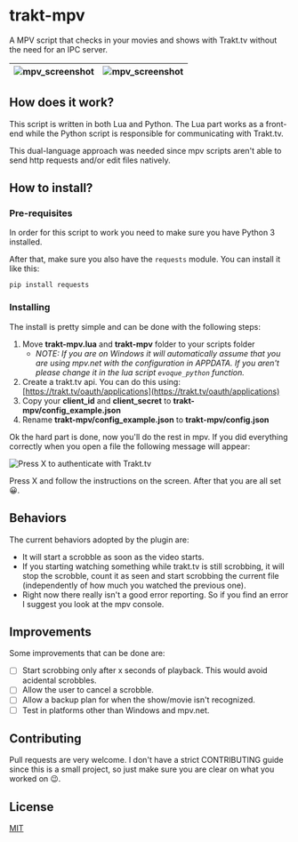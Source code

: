 # trakt-mpv

A MPV script that checks in your movies and shows with Trakt.tv without the need for an IPC server.

| ![mpv_screenshot](imgs/mpv_screenshot.jpg) | ![mpv_screenshot](imgs/trakt_screenshot.jpg) |
| ------------------------------------------ | -------------------------------------------- |

## How does it work?

This script is written in both Lua and Python. The Lua part works as a front-end while the Python script is responsible for communicating with Trakt.tv.

This dual-language approach was needed since mpv scripts aren't able to send http requests and/or edit files natively.

## How to install?

### Pre-requisites

In order for this script to work you need to make sure you have Python 3 installed.

After that, make sure you also have the `requests` module. You can install it like this:

```
pip install requests
```

### Installing

The install is pretty simple and can be done with the following steps:

1. Move **trakt-mpv.lua** and **trakt-mpv** folder to your scripts folder
   - *NOTE: If you are on Windows it will automatically assume that you are using mpv.net with the configuration in APPDATA. If you aren't please change it in the lua script `evoque_python` function.*
2. Create a trakt.tv api. You can do this using: [https://trakt.tv/oauth/applications](https://trakt.tv/oauth/applications)
3. Copy your **client_id** and **client_secret** to **trakt-mpv/config_example.json**
4. Rename **trakt-mpv/config_example.json** to **trakt-mpv/config.json**

Ok the hard part is done, now you'll do the rest in mpv. If you did everything correctly when you open a file the following message will appear: 

![Press X to authenticate with Trakt.tv](imgs/msg_trakt.png)

Press X and follow the instructions on the screen. After that you are all set 😀.

## Behaviors

The current behaviors adopted by the plugin are:

 - It will start a scrobble as soon as the video starts.
 - If you starting watching something while trakt.tv is still scrobbing, it will stop the scrobble, count it as seen and start scrobbing the current file (independently of how much you watched the previous one).
 - Right now there really isn't a good error reporting. So if you find an error I suggest you look at the mpv console.

## Improvements

Some improvements that can be done are:

- [ ] Start scrobbing only after x seconds of playback. This would avoid acidental scrobbles.
- [ ] Allow the user to cancel a scrobble.
- [ ] Allow a backup plan for when the show/movie isn't recognized.
- [ ] Test in platforms other than Windows and mpv.net.

## Contributing

Pull requests are very welcome. I don't have a strict CONTRIBUTING guide since this is a small project, so just make sure you are clear on what you worked on 😉.

## License

[MIT](https://choosealicense.com/licenses/mit/)
